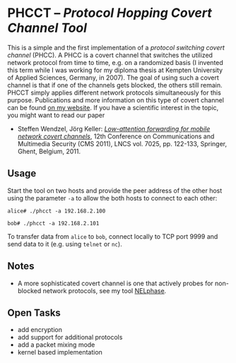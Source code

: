 # PHCCT – *Protocol Hopping Covert Channel Tool*

This is a simple and the first implementation of a *protocol switching covert channel* (PHCC). A PHCC is a covert channel that switches the utilized network protocol from time to time, e.g. on a randomized basis (I invented this term while I was working for my diploma thesis at Kempten University of Applied Sciences, Germany, in 2007). The goal of using such a covert channel is that if one of the channels gets blocked, the others still remain. PHCCT simply applies different network protocols simultaneously for this purpose.
Publications and more information on this type of covert channel can be found [on my website](https://steffen-wendzel.blogspot.com/p/covert-channel-software.html#phcct). If you have a scientific interest in the topic, you might want to read our paper

* Steffen Wendzel, Jörg Keller: *[Low-attention forwarding for mobile network covert channels](http://www.researchgate.net/profile/Steffen_Wendzel/publication/215661202_Low-attention_Forwarding_for_Mobile_Network_Covert_Channels/links/00b495349285e2ae43000000.pdf)*, 12th Conference on Communications and Multimedia Security (CMS 2011), LNCS vol. 7025, pp. 122-133, Springer, Ghent, Belgium, 2011.

## Usage

Start the tool on two hosts and provide the peer address of the other host using the parameter `-a` to allow the both hosts to connect to each other:

`alice# ./phcct -a 192.168.2.100`

`bob# ./phcct -a 192.168.2.101`

To transfer data from `alice` to `bob`, connect locally to TCP port 9999 and send data to it (e.g. using `telnet` or `nc`).

## Notes

- A more sophisticated covert channel is one that actively probes for non-blocked network protocols, see my tool [NELphase](https://github.com/cdpxe/NELphase/).

## Open Tasks

- add encryption
- add support for additional protocols
- add a packet mixing mode
- kernel based implementation

